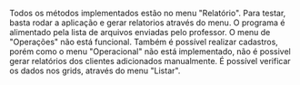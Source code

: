 Todos os métodos implementados estão no menu "Relatório".
Para testar, basta rodar a aplicação e gerar relatorios através do menu.
O programa é alimentado pela lista de arquivos enviadas pelo professor. 
O menu de "Operações" não está funcional.
Também é possível realizar cadastros, porém como o menu "Operacional" não está implementado, não é possivel
gerar relatórios dos clientes adicionados manualmente.
É possível verificar os dados nos grids, através do menu "Listar".